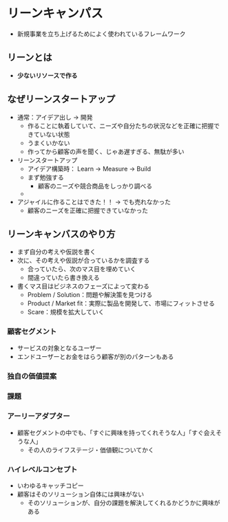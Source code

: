 # リーンキャンパス
- 新規事業を立ち上げるためによく使われているフレームワーク

## リーンとは
- **少ないリソースで作る**


## なぜリーンスタートアップ
- 通常：アイデア出し -> 開発
  - 作ることに執着していて、ニーズや自分たちの状況などを正確に把握できていない状態
  - うまくいかない
  - 作ってから顧客の声を聞く、じゃあ遅すぎる、無駄が多い
- リーンスタートアップ
  - アイデア構築時： Learn -> Measure -> Build
  - まず勉強する
    - 顧客のニーズや競合商品をしっかり調べる
  - 
- アジャイルに作ることはできた！！ -> でも売れなかった
  - 顧客のニーズを正確に把握できていなかった


## リーンキャンバスのやり方
- まず自分の考えや仮説を書く
- 次に、その考えや仮説が合っているかを調査する
  - 合っていたら、次のマス目を埋めていく
  - 間違っていたら書き換える
- 書くマス目はビジネスのフェーズによって変わる
  - Problem / Solution：問題や解決策を見つける
  - Product / Market fit：実際に製品を開発して、市場にフィットさせる
  - Scare：規模を拡大していく
 
### 顧客セグメント
- サービスの対象となるユーザー
- エンドユーザーとお金をはらう顧客が別のパターンもある

### 独自の価値提案


### 課題


### アーリーアダプター
- 顧客セグメントの中でも、「すぐに興味を持ってくれそうな人」「すぐ会えそうな人」
  - その人のライフステージ・価値観についてかく
 
### ハイレベルコンセプト
- いわゆるキャッチコピー
- 顧客はそのソリューション自体には興味がない
  - そのソリューションが、自分の課題を解決してくれるかどうかに興味がある
